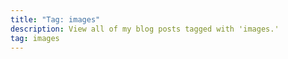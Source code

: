 ```yaml
---
title: "Tag: images"
description: View all of my blog posts tagged with 'images.'
tag: images
---
```

